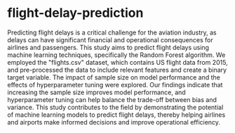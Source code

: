 # flight-delay-prediction
Predicting flight delays is a critical challenge for the aviation industry, as delays can have significant financial and operational consequences for airlines and passengers. This study aims to predict flight delays using machine learning techniques, specifically the Random Forest algorithm. We employed the "flights.csv" dataset, which contains US flight data from 2015, and pre-processed the data to include relevant features and create a binary target variable. The impact of sample size on model performance and the effects of hyperparameter tuning were explored. Our findings indicate that increasing the sample size improves model performance, and hyperparameter tuning can help balance the trade-off between bias and variance. This study contributes to the field by demonstrating the potential of machine learning models to predict flight delays, thereby helping airlines and airports make informed decisions and improve operational efficiency.
